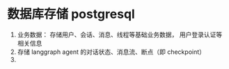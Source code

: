 # 数据库存储 postgresql

1. 业务数据： 存储用户、会话、消息、线程等基础业务数据， 用户登录认证等相关信息
2. 存储 langgraph agent 的对话状态、消息流、断点（即 checkpoint）
3.
